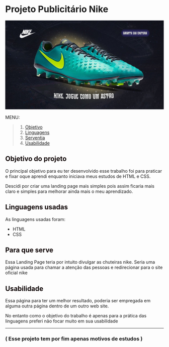 # Projeto Publicitário Nike 

![Design](./assets/nike_project.jpg "design do projeto")

MENU:   
> 1. [Objetivo](#objetivo-do-projeto)  
> 2. [Linguagens](#linguagens-usadas)  
> 3. [Serventia](#para-que-serve)
> 4. [Usabilidade](#usabilidade)

## <font color=\yellow\> Objetivo do projeto </font>
O princípal objetivo para eu ter desenvolvido esse trabalho foi para praticar e fixar oque aprendi enquanto iniciava meus estudos de HTML e CSS.

Descidi por criar uma landing page mais simples pois assim ficaria mais claro e simples para melhorar ainda mais o meu aprendizado.

## <font color=\yellow\> Linguagens usadas </font>
As linguagens usadas foram:
* HTML
* CSS

## <font color=\yellow\> Para que serve </font>
Essa Landing Page teria por intuito divulgar as chuteiras nike. Seria uma página usada para chamar a atenção das pessoas e redirecionar para o site oficial nike

## <font color=\yellow\> Usabilidade </font>
Essa página para ter um melhor resultado, poderia ser empregada em alguma outra página dentro de um outro web site.  

No entanto como o objetivo do trabalho é apenas para a prática das linguagens preferi não focar muito em sua usabilidade

---

### ( Esse projeto tem por fim apenas motivos de estudos )
